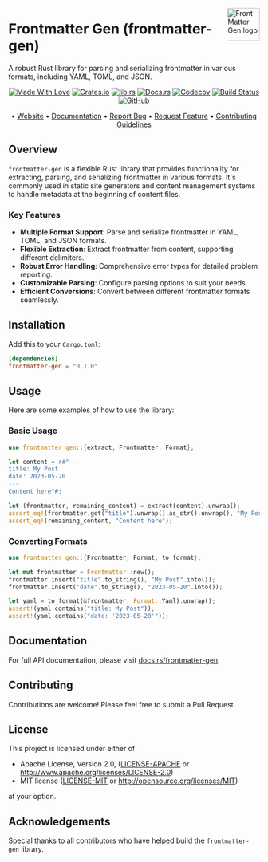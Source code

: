 <!-- markdownlint-disable MD033 MD041 -->
<img src="https://kura.pro/frontmatter-gen/images/logos/frontmatter-gen.svg"
alt="FrontMatter Gen logo" height="66" align="right" />
<!-- markdownlint-enable MD033 MD041 -->

# Frontmatter Gen (frontmatter-gen)

A robust Rust library for parsing and serializing frontmatter in various formats, including YAML, TOML, and JSON.

<!-- markdownlint-disable MD033 MD041 -->
<center>
<!-- markdownlint-enable MD033 MD041 -->

[![Made With Love][made-with-rust]][08] [![Crates.io][crates-badge]][03] [![lib.rs][libs-badge]][01] [![Docs.rs][docs-badge]][04] [![Codecov][codecov-badge]][06] [![Build Status][build-badge]][07] [![GitHub][github-badge]][02]

• [Website][00] • [Documentation][04] • [Report Bug][02] • [Request Feature][02] • [Contributing Guidelines][05]

<!-- markdownlint-disable MD033 MD041 -->
</center>
<!-- markdownlint-enable MD033 MD041 -->

## Overview

`frontmatter-gen` is a flexible Rust library that provides functionality for extracting, parsing, and serializing frontmatter in various formats. It's commonly used in static site generators and content management systems to handle metadata at the beginning of content files.

### Key Features

- **Multiple Format Support**: Parse and serialize frontmatter in YAML, TOML, and JSON formats.
- **Flexible Extraction**: Extract frontmatter from content, supporting different delimiters.
- **Robust Error Handling**: Comprehensive error types for detailed problem reporting.
- **Customizable Parsing**: Configure parsing options to suit your needs.
- **Efficient Conversions**: Convert between different frontmatter formats seamlessly.

## Installation

Add this to your `Cargo.toml`:

```toml
[dependencies]
frontmatter-gen = "0.1.0"
```

## Usage

Here are some examples of how to use the library:

### Basic Usage

```rust
use frontmatter_gen::{extract, Frontmatter, Format};

let content = r#"---
title: My Post
date: 2023-05-20
---
Content here"#;

let (frontmatter, remaining_content) = extract(content).unwrap();
assert_eq!(frontmatter.get("title").unwrap().as_str().unwrap(), "My Post");
assert_eq!(remaining_content, "Content here");
```

### Converting Formats

```rust
use frontmatter_gen::{Frontmatter, Format, to_format};

let mut frontmatter = Frontmatter::new();
frontmatter.insert("title".to_string(), "My Post".into());
frontmatter.insert("date".to_string(), "2023-05-20".into());

let yaml = to_format(&frontmatter, Format::Yaml).unwrap();
assert!(yaml.contains("title: My Post"));
assert!(yaml.contains("date: '2023-05-20'"));
```

## Documentation

For full API documentation, please visit [docs.rs/frontmatter-gen](https://docs.rs/frontmatter-gen).

## Contributing

Contributions are welcome! Please feel free to submit a Pull Request.

## License

This project is licensed under either of

- Apache License, Version 2.0, ([LICENSE-APACHE](LICENSE-APACHE) or <http://www.apache.org/licenses/LICENSE-2.0>)
- MIT license ([LICENSE-MIT](LICENSE-MIT) or <http://opensource.org/licenses/MIT>)

at your option.

## Acknowledgements

Special thanks to all contributors who have helped build the `frontmatter-gen` library.

[00]: https://frontmatter-gen.com
[01]: https://lib.rs/crates/frontmatter-gen
[02]: https://github.com/sebastienrousseau/frontmatter-gen/issues
[03]: https://crates.io/crates/frontmatter-gen
[04]: https://docs.rs/frontmatter-gen
[05]: https://github.com/sebastienrousseau/frontmatter-gen/blob/main/CONTRIBUTING.md "Contributing Guidelines"
[06]: https://codecov.io/gh/sebastienrousseau/frontmatter-gen
[07]: https://github.com/sebastienrousseau/frontmatter-gen/actions?query=branch%3Amain
[08]: https://www.rust-lang.org/

[build-badge]: https://img.shields.io/github/actions/workflow/status/sebastienrousseau/frontmatter--gen/release.yml?branch=main&style=for-the-badge&logo=github "Build Status"
[codecov-badge]: https://img.shields.io/codecov/c/github/sebastienrousseau/frontmatter-gen?style=for-the-badge&token=Q9KJ6XXL67&logo=codecov "Codecov"
[crates-badge]: https://img.shields.io/crates/v/frontmatter-gen.svg?style=for-the-badge&color=fc8d62&logo=rust "Crates.io"
[docs-badge]: https://img.shields.io/badge/docs.rs-frontmatter--gen-66c2a5?style=for-the-badge&labelColor=555555&logo=docs.rs "Docs.rs"
[github-badge]: https://img.shields.io/badge/github-sebastienrousseau/frontmatter--gen-8da0cb?style=for-the-badge&labelColor=555555&logo=github "GitHub"
[libs-badge]: https://img.shields.io/badge/lib.rs-v0.0.1-orange.svg?style=for-the-badge "View on lib.rs"
[made-with-rust]: https://img.shields.io/badge/rust-f04041?style=for-the-badge&labelColor=c0282d&logo=rust 'Made With Rust'
